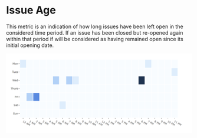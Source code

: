 # Issue Age

This metric is an indication of how long issues have been left open in the considered time period. If an issue has been closed but re-opened again within that period if will be considered as having remained open since its initial opening date.

![Graph showing Age of Issues in days](../../.gitbook/assets/image.png)



